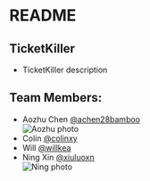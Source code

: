 # README

## TicketKiller

* TicketKiller description

## Team Members:

* Aozhu Chen [@achen28bamboo](https://github.com/achen28bamboo)
<br>![Aozhu photo](https://avatars2.githubusercontent.com/u/22670663?v=3&s=250)
* Colin [@colinxy](https://github.com/colinxy)
* Will [@willkea](https://github.com/willkea)
* Ning Xin [@xiuluoxn](https://github.com/xiuluoxn)
<br>![Ning photo](https://avatars0.githubusercontent.com/u/22165743?v=3&s=400)

